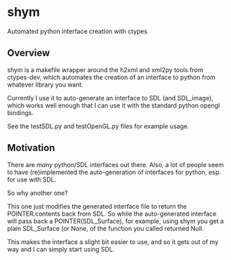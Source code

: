 shym
====

Automated python interface creation with ctypes

Overview
--------

shym is a makefile wrapper around the h2xml and xml2py tools from
ctypes-dev, which automates the creation of an interface to python
from whatever library you want.

Currently I use it to auto-generate an interface to SDL (and SDL_image),
which works well enough that I can use it with the standard python
opengl bindings.

See the testSDL.py and testOpenGL.py files for example usage.

Motivation
----------

There are *many* python/SDL interfaces out there. Also, a lot 
of people seem to have (re)implemented the auto-generation of interfaces
for python, esp. for use with SDL.

So why another one?

This one just modifies the generated interface file to return the 
POINTER.contents back from SDL. So while the auto-generated interface
will pass back a POINTER(SDL_Surface), for example, using shym you get
a plain SDL_Surface (or None, of the function you called returned Null.

This makes the interface a slight bit easier to use, and so it gets
out of my way and I can simply start using SDL.




